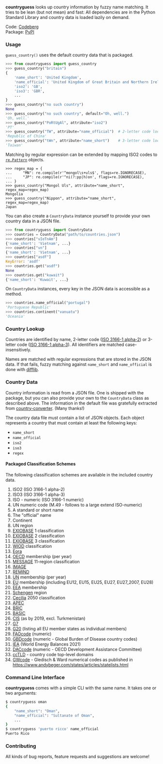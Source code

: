 **countryguess** looks up country information by fuzzy name matching. It tries
to be lean (but not mean) and fast: All dependencies are in the Python Standard
Library and country data is loaded lazily on demand.

Code: [Codeberg](https://codeberg.org/plotski/countryguess)  
Package: [PyPI](https://pypi.org/project/countryguess)

### Usage

`guess_country()` uses the default country data that is packaged.

```python
>>> from countryguess import guess_country
>>> guess_country("britain")
{
    'name_short': 'United Kingdom',
    'name_official': 'United Kingdom of Great Britain and Northern Ireland',
    'iso2': 'GB',
    'iso3': 'GBR',
    ...
}
>>> guess_country("no such country")
None
>>> guess_country("no such country", default="Oh, well.")
'Oh, well.'
>>> guess_country("PoRtUgAl", attribute="iso2")
'PT'
>>> guess_country("TW", attribute="name_official")  # 2-letter code lookup
'Republic of China'
>>> guess_country("tWn", attribute="name_short")    # 3-letter code lookup
'Taiwan'
```

Matching by regular expression can be extended by mapping ISO2 codes to
[`re.Pattern`](https://docs.python.org/3/library/re.html#re.compile) objects.

```
>>> regex_map = {
...     "MN": re.compile(r'^mongol\s+uls$', flags=re.IGNORECASE),
...     "JP": re.compile(r'^ni(?:pp|h)on', flags=re.IGNORECASE),
... }
>>> guess_country("Mongol Uls", attribute="name_short", regex_map=regex_map)
Mongolia
>>> guess_country("Nippon", attribute="name_short", regex_map=regex_map)
Japan
```

You can also create a `CountryData` instance yourself to provide your own
country data in a JSON file.

```python
>>> from countryguess import CountryData
>>> countries = CountryData("path/to/countries.json")
>>> countries["vIeTnAm"]
{'name_short': 'Vietnam', ...}
>>> countries["vn"]
{'name_short': 'Vietnam', ...}
>>> countries["asdf"]
KeyError: 'asdf'
>>> countries.get("asdf")
None
>>> countries.get("kuwait")
{'name_short': 'Kuwait', ...}
```

On `CountryData` instances, every key in the JSON data is accessible as a
method.

```python
>>> countries.name_official("portugal")
'Portuguese Republic'
>>> countries.continent("vanuatu")
'Oceania'
```

### Country Lookup

Countries are identified by name, 2-letter code
([ISO 3166-1 alpha-2](https://en.wikipedia.org/wiki/ISO_3166-1_alpha-2)) or
3-letter code
([ISO 3166-1 alpha-3](https://en.wikipedia.org/wiki/ISO_3166-1_alpha-3)). All
identifiers are matched case-insensitively.

Names are matched with regular expressions that are stored in the JSON data. If
that fails, fuzzy matching against ``name_short`` and ``name_official`` is done
with [difflib](https://docs.python.org/3/library/difflib.html).

### Country Data

Country information is read from a JSON file. One is shipped with the package,
but you can also provide your own to the `CountryData` class as described
above. The information in the default file was gratefully extracted from
[country-converter](https://pypi.org/project/country-converter/). (Many thanks!)

The country data file must contain a list of JSON objects. Each object
represents a country that must contain at least the following keys:

- `name_short`
- `name_official`
- `iso2`
- `iso3`
- `regex`

#### Packaged Classification Schemes

The following classification schemes are available in the included country data.

<!-- CLASSIFICATION_SCHEMES (see fetch_data_from_country_converter.py) -->
1.  ISO2 (ISO 3166-1 alpha-2)
2.  ISO3 (ISO 3166-1 alpha-3)
3.  ISO - numeric (ISO 3166-1 numeric)
4.  UN numeric code (M.49 - follows to a large extend ISO-numeric)
5.  A standard or short name
6.  The "official" name
7.  Continent
8.  UN region
9.  [EXIOBASE](http://exiobase.eu/) 1 classification
10. [EXIOBASE](http://exiobase.eu/) 2 classification
11. [EXIOBASE](http://exiobase.eu/) 3 classification
12. [WIOD](http://www.wiod.org/home) classification
13. [Eora](http://www.worldmrio.com/)
14. [OECD](http://www.oecd.org/about/membersandpartners/list-oecd-member-countries.htm)
    membership (per year)
15. [MESSAGE](http://www.iiasa.ac.at/web/home/research/researchPrograms/Energy/MESSAGE-model-regions.en.html)
    11-region classification
16. [IMAGE](https://models.pbl.nl/image/index.php/Welcome_to_IMAGE_3.0_Documentation)
17. [REMIND](https://www.pik-potsdam.de/en/institute/departments/transformation-pathways/models/remind)
18. [UN](http://www.un.org/en/members/) membership (per year)
19. [EU](https://ec.europa.eu/eurostat/statistics-explained/index.php/Glossary:EU_enlargements)
    membership (including EU12, EU15, EU25, EU27, EU27_2007, EU28)
20. [EEA](https://ec.europa.eu/eurostat/statistics-explained/index.php/Glossary:European_Economic_Area_(EEA))
    membership
21. [Schengen](https://en.wikipedia.org/wiki/Schengen_Area) region
22. [Cecilia](https://cecilia2050.eu/system/files/De%20Koning%20et%20al.%20%282014%29_Scenarios%20for%202050_0.pdf)
    2050 classification
23. [APEC](https://en.wikipedia.org/wiki/Asia-Pacific_Economic_Cooperation)
24. [BRIC](https://en.wikipedia.org/wiki/BRIC)
25. [BASIC](https://en.wikipedia.org/wiki/BASIC_countries)
26. [CIS](https://en.wikipedia.org/wiki/Commonwealth_of_Independent_States)
    (as by 2019, excl. Turkmenistan)
27. [G7](https://en.wikipedia.org/wiki/Group_of_Seven)
28. [G20](https://en.wikipedia.org/wiki/G20) (listing all EU member
    states as individual members)
29. [FAOcode](http://www.fao.org/faostat/en/#definitions) (numeric)
30. [GBDcode](http://ghdx.healthdata.org/) (numeric - Global Burden of
    Disease country codes)
31. [IEA](https://www.iea.org/countries) (World Energy Balances 2021)
32. [DACcode](https://www.oecd.org/dac/financing-sustainable-development/development-finance-standards/dacandcrscodelists.htm)
    (numeric - OECD Development Assistance Committee)
33. [ccTLD](https://en.wikipedia.org/wiki/Country_code_top-level_domain) - country code top-level domains
34. [GWcode](https://www.tandfonline.com/doi/abs/10.1080/03050629908434958) - Gledisch & Ward numerical codes as published in https://www.andybeger.com/states/articles/statelists.html
<!-- CLASSIFICATION_SCHEMES -->

### Command Line Interface

**countryguess** comes with a simple CLI with the same name. It takes one or two
arguments:

```sh
$ countryguess oman
{
    "name_short": "Oman",
    "name_official": "Sultanate of Oman",
    ...
}
$ countryguess 'puerto ricco' name_official
Puerto Rico
```

### Contributing

All kinds of bug reports, feature requests and suggestions are welcome!
